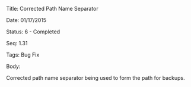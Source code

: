 Title:  Corrected Path Name Separator

Date:   01/17/2015

Status: 6 - Completed

Seq:    1.31

Tags:   Bug Fix

Body:   
 
Corrected path name separator being used to form the path for backups.


